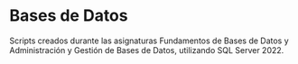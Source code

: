 # Bases de Datos

Scripts creados durante las asignaturas Fundamentos de Bases de Datos y Administración y Gestión de Bases de Datos, utilizando SQL Server 2022.
